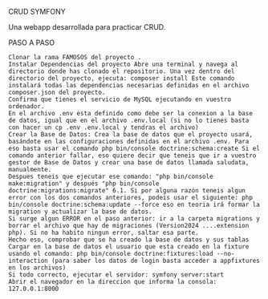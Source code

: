 CRUD SYMFONY

Una webapp desarrollada para practicar CRUD.

PASO A PASO

    Clonar la rama FAMOSOS del proyecto .
    Instalar Dependencias del proyecto Abre una terminal y navega al directorio donde has clonado el repositorio. Una vez dentro del directorio del proyecto, ejecuta: composer install Este comando instalará todas las dependencias necesarias definidas en el archivo composer.json del proyecto.
    Confirma que tienes el servicio de MySQL ejecutando en vuestro ordenador.
    En el archivo .env esta definido como debe ser la conexion a la base de datos, igual que en el archivo .env.local (si no lo tienes basta con hacer un cp .env .env.local y tendras el archivo)
    Crear la Base de Datos: Crea la base de datos que el proyecto usará, basándote en las configuraciones definidas en el archivo .env. Para eso basta usar el comando php bin/console doctrine:schema:create Si el comando anterior fallar, eso quiere decir que teneis que ir a vuestro gestor de Base de Datos y crear una base de datos llamada saludata, manualmente.
    Despues teneis que ejecutar ese comando: "php bin/console make:migration" y después "php bin/console doctrine:migrations:migrate" 6.1. Si por alguna razón teneis algun error con los dos comandos anteriores, podeis usar el siguiente: php bin/console doctrine:schema:update --force eso en teoria irá formar la migration y actualizar la base de datos.
    Si surge algun ERROR en el paso anterior: ir a la carpeta migrations y borrar el archivo que hay de migraciones (Version2024 ....extension php). Si no ha habito ningun error, saltar esa parte.
    Hecho eso, comprobar que se ha creado la base de datos y sus tablas
    Cargar en la base de datos el usuario que esta creado en la fixture usando el comando: php bin/console doctrine:fixtures:load --no-interaction (para saber los datos de login basta acceder a appfixtures en los archivos)
    Si todo correcto, ejecutar el servidor: symfony server:start
    Abrir el navegador en la direccion que informa la consola: 127.0.0.1:8000
